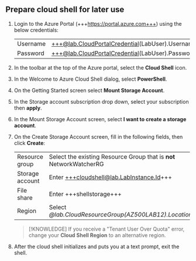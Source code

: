 ## Prepare cloud shell for later use
1. Login to the Azure Portal (+++https://portal.azure.com+++) using the below credentials:

    |||
    |--|--|
    |Username|+++@lab.CloudPortalCredential(LabUser).Username+++|
    |Password|+++@lab.CloudPortalCredential(LabUser).Password+++|

1. In the toolbar at the top of the Azure portal, select the **Cloud Shell** icon.

1. In the Welcome to Azure Cloud Shell dialog, select **PowerShell**.

1. On the Getting Started screen select **Mount Storage Account**.

1. In the Storage account subscription drop down, select your subscription then **apply**.
 
1. In the Mount Storage Account screen, select **I want to create a storage account**.

1. On the Create Storage Account screen, fill in the following fields, then click **Create**:

    |||
    |--|--|
    |Resource group|Select the existing Resource Group that is **not** NetworkWatcherRG|
    |Storage account |Enter +++cloudshell@lab.LabInstance.Id+++|
    |File share |Enter +++shellstorage+++|
    |Region|Select *@lab.CloudResourceGroup(AZ500LAB12).Location*|
    
    >[!KNOWLEDGE] If you receive a "Tenant User Over Quota" error, change your **Cloud Shell Region** to an alternative region.

1. After the cloud shell initializes and puts you at a text prompt, exit the shell.
